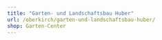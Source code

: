 ```yaml
---
title: "Garten- und Landschaftsbau Huber"
url: /oberkirch/garten-und-landschaftsbau-huber/
shop: Garten-Center
---
```

